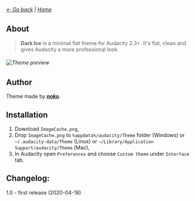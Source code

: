 ###### [← Go back](http://github.com/TheRockyDoo/audacity-themes) | [Home](../../../)
## About
> **Dark Ice** is a minimal flat theme for Audacity 2.3+. It's flat, clean and gives Audacity a more professional look.
###### ![Theme preview](https://raw.githubusercontent.com/TheRockyDoo/audacity-themes/master/previews/dark_ice.png)
## Author
Theme made by **[noko](http://gumroad.com/noko)**.
## Installation
1. Download `ImageCache.png`,
1. Drop `ImageCache.png` to `%appdata%/audacity/Theme` folder (Windows) or `~/.audacity-data/Theme` (Linux) or `~/Library/Application Support/audacity/Theme` (Mac),
1. In Audacity open `Preferences` and choose `Custom theme` under `Interface` tab.
## Changelog:
1.0 - first release (2020-04-18)
